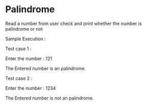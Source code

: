 # Palindrome
Read a number from user check and print whether the number is palindrome or not 

Sample Execution : 

Test case 1 : 

Enter the number : 121

The Entered number is an palindrome.

Test case 2 :

Enter the number : 1234

The Entered number is not an palindrome.
